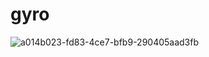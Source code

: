 # gyro

![a014b023-fd83-4ce7-bfb9-290405aad3fb](https://github.com/nadav-golan-yanay/Movie-Via-Oled/assets/78790309/9460cba0-03f8-4692-86f4-8a7178d7ea29)
